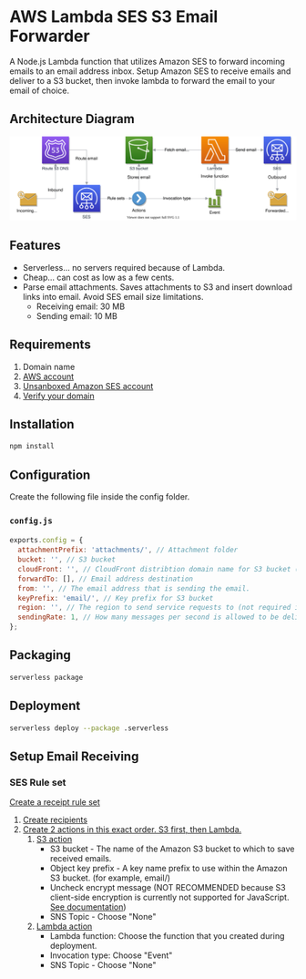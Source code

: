 # AWS Lambda SES S3 Email Forwarder

A Node.js Lambda function that utilizes Amazon SES to forward incoming emails to an email address inbox. Setup Amazon SES to receive emails and deliver to a S3 bucket, then invoke lambda to forward the email to your email of choice.

## Architecture Diagram
![Diagram](diagram/diagram.svg)

## Features

* Serverless... no servers required because of Lambda.
* Cheap... can cost as low as a few cents.
* Parse email attachments.  Saves attachments to S3 and insert download links into email. Avoid SES email size limitations.
  * Receiving email: 30 MB
  * Sending email: 10 MB

## Requirements
1. Domain name
2. [AWS account](https://aws.amazon.com/)
3. [Unsanboxed Amazon SES account](https://docs.aws.amazon.com/ses/latest/DeveloperGuide/request-production-access.html)
4. [Verify your domain](https://docs.aws.amazon.com/ses/latest/DeveloperGuide/verify-domains.html)

## Installation

```sh
npm install
```

## Configuration
Create the following file inside the config folder.

### `config.js`

```js
exports.config = {
  attachmentPrefix: 'attachments/', // Attachment folder
  bucket: '', // S3 bucket
  cloudFront: '', // CloudFront distribtion domain name for S3 bucket (optional and you must setup this yourself first)
  forwardTo: [], // Email address destination
  from: '', // The email address that is sending the email.
  keyPrefix: 'email/', // Key prefix for S3 bucket
  region: '', // The region to send service requests to (not required if using CloudFront)
  sendingRate: 1, // How many messages per second is allowed to be delivered to SES
};
```

## Packaging

```sh
serverless package
```

## Deployment

```sh
serverless deploy --package .serverless
```

## Setup Email Receiving

### SES Rule set
[Create a receipt rule set](https://docs.aws.amazon.com/ses/latest/DeveloperGuide/receiving-email-receipt-rule-set.html)

1. [Create recipients](https://docs.aws.amazon.com/ses/latest/DeveloperGuide/receiving-email-receipt-rules.html)
2. [Create 2 actions in this exact order. S3 first, then Lambda.](https://docs.aws.amazon.com/ses/latest/DeveloperGuide/receiving-email-action.html)
    1. [S3 action](https://docs.aws.amazon.com/ses/latest/DeveloperGuide/receiving-email-action-s3.html)
        * S3 bucket - The name of the Amazon S3 bucket to which to save received emails.
        * Object key prefix - A key name prefix to use within the Amazon S3 bucket. (for example, email/)
        * Uncheck encrypt message (NOT RECOMMENDED because S3 client-side encryption is currently not supported for JavaScript.  [See documentation](https://docs.aws.amazon.com/general/latest/gr/aws_sdk_cryptography.html))
        * SNS Topic - Choose "None"
    2. [Lambda action](https://docs.aws.amazon.com/ses/latest/DeveloperGuide/receiving-email-action-lambda.html)
        * Lambda function: Choose the function that you created during deployment.
        * Invocation type: Choose "Event"
        * SNS Topic - Choose "None"
